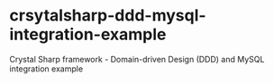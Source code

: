 # crsytalsharp-ddd-mysql-integration-example
Crystal Sharp framework - Domain-driven Design (DDD) and MySQL integration example

